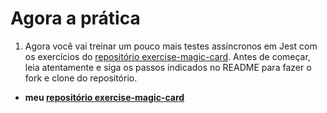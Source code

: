 # Agora a prática 

1. Agora você vai treinar um pouco mais testes assíncronos em Jest com os exercícios do [repositório exercise-magic-card](https://github.com/tryber/exercise-magic-card). Antes de começar, leia atentamente e siga os passos indicados no README para fazer o fork e clone do repositório.

* **meu [repositório exercise-magic-card](https://github.com/caiooliveirah09/exercise-magic-card)**